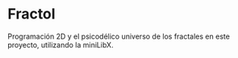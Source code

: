 # Fractol
Programación 2D y el psicodélico universo de los fractales en este proyecto, utilizando la miniLibX.
